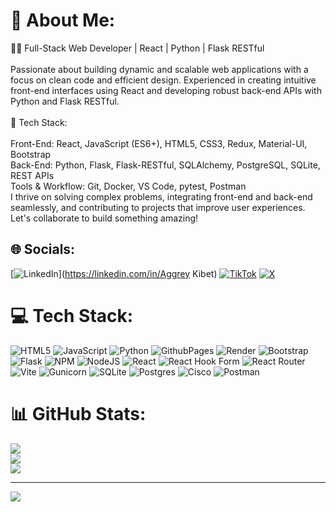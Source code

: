 # 💫 About Me:
👨‍💻 Full-Stack Web Developer | React | Python | Flask RESTful<br><br>Passionate about building dynamic and scalable web applications with a focus on clean code and efficient design. Experienced in creating intuitive front-end interfaces using React and developing robust back-end APIs with Python and Flask RESTful.<br><br>🔧 Tech Stack:<br><br>Front-End: React, JavaScript (ES6+), HTML5, CSS3, Redux, Material-UI, Bootstrap<br>Back-End: Python, Flask, Flask-RESTful, SQLAlchemy, PostgreSQL, SQLite, REST APIs<br>Tools & Workflow: Git, Docker, VS Code, pytest, Postman<br>I thrive on solving complex problems, integrating front-end and back-end seamlessly, and contributing to projects that improve user experiences. Let's collaborate to build something amazing!


## 🌐 Socials:
[![LinkedIn](https://img.shields.io/badge/LinkedIn-%230077B5.svg?logo=linkedin&logoColor=white)](https://linkedin.com/in/Aggrey Kibet) [![TikTok](https://img.shields.io/badge/TikTok-%23000000.svg?logo=TikTok&logoColor=white)](https://tiktok.com/@aggreyrc) [![X](https://img.shields.io/badge/X-black.svg?logo=X&logoColor=white)](https://x.com/Aggreyrc) 

# 💻 Tech Stack:
![HTML5](https://img.shields.io/badge/html5-%23E34F26.svg?style=for-the-badge&logo=html5&logoColor=white) ![JavaScript](https://img.shields.io/badge/javascript-%23323330.svg?style=for-the-badge&logo=javascript&logoColor=%23F7DF1E) ![Python](https://img.shields.io/badge/python-3670A0?style=for-the-badge&logo=python&logoColor=ffdd54) ![GithubPages](https://img.shields.io/badge/github%20pages-121013?style=for-the-badge&logo=github&logoColor=white) ![Render](https://img.shields.io/badge/Render-%46E3B7.svg?style=for-the-badge&logo=render&logoColor=white) ![Bootstrap](https://img.shields.io/badge/bootstrap-%238511FA.svg?style=for-the-badge&logo=bootstrap&logoColor=white) ![Flask](https://img.shields.io/badge/flask-%23000.svg?style=for-the-badge&logo=flask&logoColor=white) ![NPM](https://img.shields.io/badge/NPM-%23CB3837.svg?style=for-the-badge&logo=npm&logoColor=white) ![NodeJS](https://img.shields.io/badge/node.js-6DA55F?style=for-the-badge&logo=node.js&logoColor=white) ![React](https://img.shields.io/badge/react-%2320232a.svg?style=for-the-badge&logo=react&logoColor=%2361DAFB) ![React Hook Form](https://img.shields.io/badge/React%20Hook%20Form-%23EC5990.svg?style=for-the-badge&logo=reacthookform&logoColor=white) ![React Router](https://img.shields.io/badge/React_Router-CA4245?style=for-the-badge&logo=react-router&logoColor=white) ![Vite](https://img.shields.io/badge/vite-%23646CFF.svg?style=for-the-badge&logo=vite&logoColor=white) ![Gunicorn](https://img.shields.io/badge/gunicorn-%298729.svg?style=for-the-badge&logo=gunicorn&logoColor=white) ![SQLite](https://img.shields.io/badge/sqlite-%2307405e.svg?style=for-the-badge&logo=sqlite&logoColor=white) ![Postgres](https://img.shields.io/badge/postgres-%23316192.svg?style=for-the-badge&logo=postgresql&logoColor=white) ![Cisco](https://img.shields.io/badge/cisco-%23049fd9.svg?style=for-the-badge&logo=cisco&logoColor=black) ![Postman](https://img.shields.io/badge/Postman-FF6C37?style=for-the-badge&logo=postman&logoColor=white)
# 📊 GitHub Stats:
![](https://github-readme-stats.vercel.app/api?username=aggreyrc&theme=dark&hide_border=false&include_all_commits=false&count_private=false)<br/>
![](https://github-readme-streak-stats.herokuapp.com/?user=aggreyrc&theme=dark&hide_border=false)<br/>
![](https://github-readme-stats.vercel.app/api/top-langs/?username=aggreyrc&theme=dark&hide_border=false&include_all_commits=false&count_private=false&layout=compact)

---
[![](https://visitcount.itsvg.in/api?id=aggreyrc&icon=0&color=0)](https://visitcount.itsvg.in)

